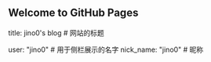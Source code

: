 ## Welcome to GitHub Pages


title: jino0's blog # 网站的标题

user: "jino0" # 用于侧栏展示的名字
nick_name: "jino0" # 昵称
